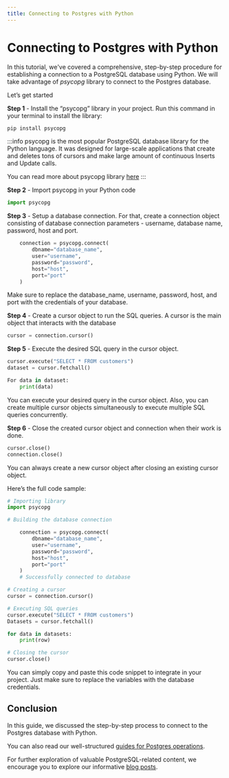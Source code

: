 ```yaml
---
title: Connecting to Postgres with Python
---
```


# Connecting to Postgres with Python

In this tutorial, we've covered a comprehensive, step-by-step procedure for establishing a connection to a PostgreSQL database using Python. We will take advantage of _psycopg_ library to connect to the Postgres database.

Let’s get started

**Step 1** - Install the “psycopg” library in your project. Run this command in your terminal to install the library:

```sh
pip install psycopg
```

:::info
psycopg is the most popular PostgreSQL database library for the Python language. It was designed for large-scale applications that create and deletes tons of cursors and make large amount of continuous Inserts and Update calls.

You can read more about psycopg library [here](https://pypi.org/project/psycopg/)
:::

**Step 2** - Import psycopg in your Python code

```python
import psycopg
```

**Step 3** - Setup a database connection. For that, create a connection object consisting of database connection parameters - username, database name, password, host and port.

```python
    connection = psycopg.connect(
        dbname="database_name",
        user="username",
        password="password",
        host="host",
        port="port"
    )
```

Make sure to replace the database_name, username, password, host, and port with the credentials of your database.

**Step 4** - Create a cursor object to run the SQL queries. A cursor is the main object that interacts with the database

```python
cursor = connection.cursor()
```

**Step 5** - Execute the desired SQL query in the cursor object.

```python
cursor.execute("SELECT * FROM customers")
dataset = cursor.fetchall()

For data in dataset:
    print(data)
```

You can execute your desired query in the cursor object. Also, you can create multiple cursor objects simultaneously to execute multiple SQL queries concurrently.

**Step 6** - Close the created cursor object and connection when their work is done.

```python
cursor.close()
connection.close()
```

You can always create a new cursor object after closing an existing cursor object.

Here’s the full code sample:

```python
# Importing library
import psycopg

# Building the database connection

    connection = psycopg.connect(
        dbname="database_name",
        user="username",
        password="password",
        host="host",
        port="port"
    )
    # Successfully connected to database

# Creating a cursor
cursor = connection.cursor()

# Executing SQL queries
cursor.execute("SELECT * FROM customers")
Datasets = cursor.fetchall()

for data in datasets:
    print(row)

# Closing the cursor
cursor.close()

```

You can simply copy and paste this code snippet to integrate in your project. Just make sure to replace the variables with the database credentials.

## Conclusion

In this guide, we discussed the step-by-step process to connect to the Postgres database with Python.

You can also read our well-structured [guides for Postgres operations](https://tembo.io/docs/category/postgres-guides).

For further exploration of valuable PostgreSQL-related content, we encourage you to explore our informative [blog posts](https://tembo.io/blog).
